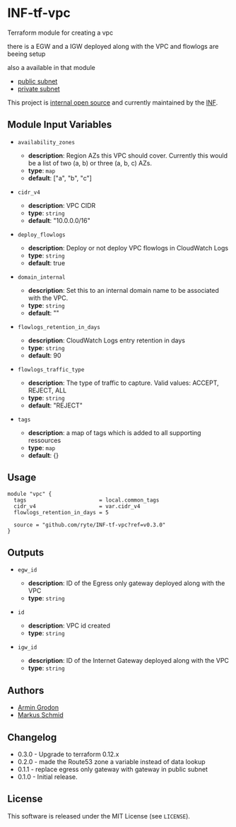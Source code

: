 # INF-tf-vpc

Terraform module for creating a vpc

there is a EGW and a IGW deployed along with the VPC and flowlogs are beeing setup

also a available in that module
- [public subnet](subnet/public/README.md)
- [private subnet](subnet/private/README.md)


This project is [internal open source](https://en.wikipedia.org/wiki/Inner_source)
and currently maintained by the [INF](https://github.com/orgs/ryte/teams/inf).


## Module Input Variables

- `availability_zones`
    -  __description__: Region AZs this VPC should cover. Currently this would be a list of two (a, b) or three (a, b, c) AZs.
    -  __type__: `map`
    -  __default__: ["a", "b", "c"]

- `cidr_v4`
    -  __description__: VPC CIDR
    -  __type__: `string`
    -  __default__: "10.0.0.0/16"

- `deploy_flowlogs`
    -  __description__: Deploy or not deploy VPC flowlogs in CloudWatch Logs
    -  __type__: `string`
    -  __default__: true

- `domain_internal`
    -  __description__: Set this to an internal domain name to be associated with the VPC.
    -  __type__: `string`
    -  __default__: ""

- `flowlogs_retention_in_days`
    -  __description__: CloudWatch Logs entry retention in days
    -  __type__: `string`
    -  __default__: 90

- `flowlogs_traffic_type`
    -  __description__: The type of traffic to capture. Valid values: ACCEPT, REJECT, ALL
    -  __type__: `string`
    -  __default__: "REJECT"

- `tags`
    -  __description__: a map of tags which is added to all supporting ressources
    -  __type__: `map`
    -  __default__: {}

## Usage

```hcl
module "vpc" {
  tags                       = local.common_tags
  cidr_v4                    = var.cidr_v4
  flowlogs_retention_in_days = 5

  source = "github.com/ryte/INF-tf-vpc?ref=v0.3.0"
}
```

## Outputs

- `egw_id`
    -  __description__: ID of the Egress only gateway deployed along with the VPC
    -  __type__: `string`

- `id`
    -  __description__: VPC id created
    -  __type__: `string`

- `igw_id`
    -  __description__: ID of the Internet Gateway deployed along with the VPC
    -  __type__: `string`


## Authors

- [Armin Grodon](https://github.com/x4121)
- [Markus Schmid](https://github.com/h0raz)

## Changelog

- 0.3.0 - Upgrade to terraform 0.12.x
- 0.2.0 - made the Route53 zone a variable instead of data lookup
- 0.1.1 - replace egress only gateway with gateway in public subnet
- 0.1.0 - Initial release.

## License

This software is released under the MIT License (see `LICENSE`).
